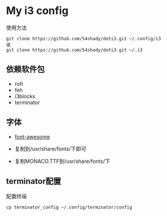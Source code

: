 # My i3 config

使用方法

	git clone https://github.com/54shady/doti3.git ~/.config/i3
	或
	git clone https://github.com/54shady/doti3.git ~/.i3

## 依赖软件包

- rofi
- feh
- i3blocks
- terminator

## 字体

- [font-awesome](http://fortawesome.github.io/Font-Awesome/cheatsheet/)

- 复制到/usr/share/fonts/下即可
- 复制MONACO.TTF到/usr/share/fonts/下

## terminator配置

配置终端

	cp terminator_config ~/.config/terminator/config
